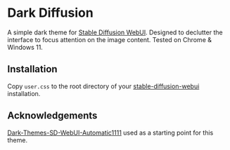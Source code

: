 # Dark Diffusion

A simple dark theme for [Stable Diffusion WebUI](https://github.com/AUTOMATIC1111/stable-diffusion-webui). Designed to declutter the interface to focus attention on the image content. Tested on Chrome & Windows 11.

## Installation

Copy `user.css` to the root directory of your [stable-diffusion-webui](https://github.com/AUTOMATIC1111/stable-diffusion-webui) installation.

## Acknowledgements

[Dark-Themes-SD-WebUI-Automatic1111](https://github.com/Nacurutu/Dark-Themes-SD-WebUI-Automatic1111) used as a starting point for this theme.
